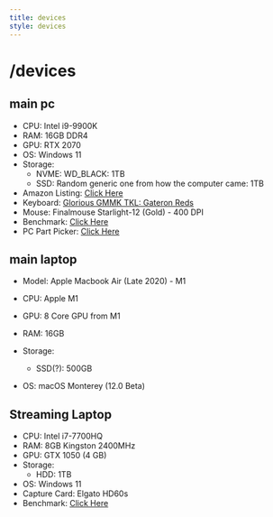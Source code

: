 ```yaml
---
title: devices
style: devices
---
```


<h1 class="emphasis-highlight">/devices</h1>

## main pc
* CPU: Intel i9-9900K
* RAM: 16GB DDR4
* GPU: RTX 2070
* OS: Windows 11
* Storage:
	* NVME: WD_BLACK: 1TB
	* SSD: Random generic one from how the computer came: 1TB
* Amazon Listing: [Click Here](https://www.amazon.com/dp/B07J1W2NHB/ref=nav_timeline_asin?_encoding=UTF8&psc=1)
* Keyboard: [Glorious GMMK TKL: Gateron Reds](https://www.pcgamingrace.com/products/gmmk-tkl-tenkeyless-brown-switch)
* Mouse: Finalmouse Starlight-12 (Gold) - 400 DPI
* Benchmark: [Click Here](https://www.userbenchmark.com/UserRun/47318779)
* PC Part Picker: [Click Here](https://pcpartpicker.com/list/wsNGK4)

## main laptop

* Model: Apple Macbook Air (Late 2020) - M1

* CPU: Apple M1
* GPU: 8 Core GPU from M1
* RAM: 16GB
* Storage:
	* SSD(?): 500GB
* OS: macOS Monterey (12.0 Beta)

## Streaming Laptop
* CPU: Intel i7-7700HQ
* RAM: 8GB Kingston 2400MHz
* GPU: GTX 1050 (4 GB)
* Storage:
	* HDD: 1TB
* OS: Windows 11 
* Capture Card: Elgato HD60s
* Benchmark: [Click Here](https://www.userbenchmark.com/UserRun/21437525)

<script src='https://storage.ko-fi.com/cdn/scripts/overlay-widget.js'></script>
<script>
  kofiWidgetOverlay.draw('mmatt', {
    'type': 'floating-chat',
    'floating-chat.donateButton.text': 'Support me',
    'floating-chat.donateButton.background-color': '#00b9fe',
    'floating-chat.donateButton.text-color': '#fff'
  });
</script>
